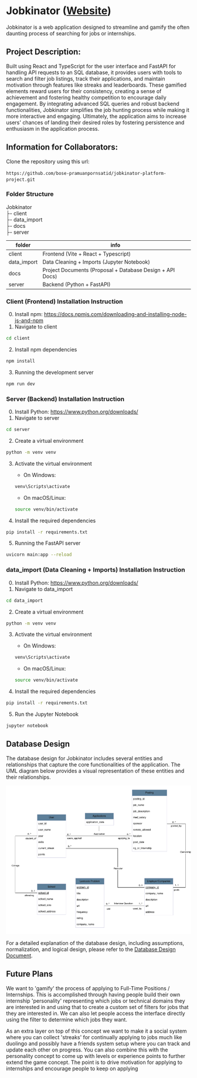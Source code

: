 # Jobkinator ([Website](https://jobkinator.web.app/))
Jobkinator is a web application designed to streamline and gamify the often daunting process of searching for jobs or internships.

## Project Description:

Built using React and TypeScript for the user interface and FastAPI for handling API requests to an SQL database, it provides users with tools to search and filter job listings, track their applications, and maintain motivation through features like streaks and leaderboards. These gamified elements reward users for their consistency, creating a sense of achievement and fostering healthy competition to encourage daily engagement. By integrating advanced SQL queries and robust backend functionalities, Jobkinator simplifies the job hunting process while making it more interactive and engaging. Ultimately, the application aims to increase users' chances of landing their desired roles by fostering persistence and enthusiasm in the application process.


## Information for Collaborators:

Clone the repository using this url: 

```https://github.com/bose-pramuanpornsatid/jobkinator-platform-project.git```

### Folder Structure
Jobkinator\
├- client\
├- data_import\
├- docs\
├- server

| folder      | info                                                      |
| ----------- | --------------------------------------------------------- |
| client      | Frontend (Vite + React + Typescript)                      |
| data_import | Data Cleaning + Imports (Jupyter Notebook)                |
| docs        | Project Documents (Proposal + Database Design + API Docs) |
| server      | Backend (Python + FastAPI)                                |

### Client (Frontend) Installation Instruction

0. Install npm: https://docs.npmjs.com/downloading-and-installing-node-js-and-npm
1. Navigate to client 
```bash
cd client
```

2. Install npm dependencies
```bash
npm install
```

3. Running the development server
```bash
npm run dev
```

### Server (Backend) Installation Instruction
0. Install Python: https://www.python.org/downloads/
1. Navigate to server
```bash
cd server
```

2. Create a virtual environment
```bash
python -m venv venv
```

3. Activate the virtual environment
   - On Windows:
   ```bash
   venv\Scripts\activate
   ```
   - On macOS/Linux:
   ```bash
   source venv/bin/activate
   ```

4. Install the required dependencies
```bash
pip install -r requirements.txt
```

5. Running the FastAPI server
```bash
uvicorn main:app --reload
```

### data_import (Data Cleaning + Imports) Installation Instruction
0. Install Python: https://www.python.org/downloads/
1. Navigate to data_import
```bash
cd data_import
```

2. Create a virtual environment
```bash
python -m venv venv
```

3. Activate the virtual environment
   - On Windows:
   ```bash
   venv\Scripts\activate
   ```
   - On macOS/Linux:
   ```bash
   source venv/bin/activate
   ```

4. Install the required dependencies
```bash
pip install -r requirements.txt
```

5. Run the Jupyter Notebook
```bash
jupyter notebook
```

## Database Design

The database design for Jobkinator includes several entities and relationships that capture the core functionalities of the application. The UML diagram below provides a visual representation of these entities and their relationships.

![UML Diagram](docs/UML.png)

For a detailed explanation of the database design, including assumptions, normalization, and logical design, please refer to the [Database Design Document](docs/Stage2DatabaseDesign.md).

## Future Plans

We want to 'gamify' the process of applying to Full-Time Positions / Internships. This is accomplished through having people build their own internship 'personality' representing which jobs or technical domains they are interested in and using that to create a custom set of filters for jobs that they are interested in. We can also let people access the interface directly using the filter to determine which jobs they want.

As an extra layer on top of this concept we want to make it a social system where you can collect 'streaks' for continually applying to jobs much like duolingo and possibly have a friends system setup where you can track and update each other on progress. You can also combine this with the personality concept to come up with levels or experience points to further extend the game concept. The point is to drive motivation for applying to internships and encourage people to keep on applying




